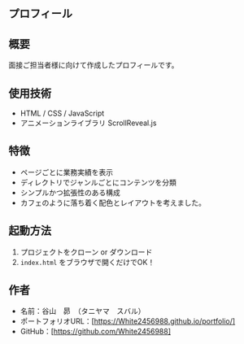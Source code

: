 ## プロフィール

## 概要

面接ご担当者様に向けて作成したプロフィールです。


## 使用技術

- HTML / CSS / JavaScript
- アニメーションライブラリ ScrollReveal.js

## 特徴

- ページごとに業務実績を表示
- ディレクトリでジャンルごとにコンテンツを分類
- シンプルかつ拡張性のある構成
- カフェのように落ち着く配色とレイアウトを考えました。

##  起動方法

1. プロジェクトをクローン or ダウンロード
2. `index.html` をブラウザで開くだけでOK！

## 作者

- 名前：谷山　昴　（タニヤマ　スバル）
- ポートフォリオURL：[https://White2456988.github.io/portfolio/]
- GitHub：[https://github.com/White2456988]

